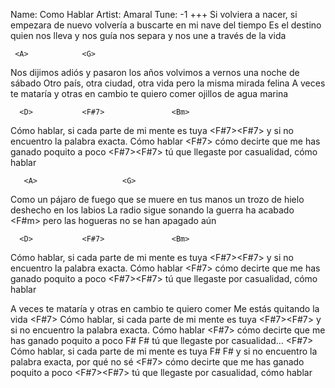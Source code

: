 Name: Como Hablar
Artist: Amaral
Tune: -1
+++
     <A>                  <G>
Si volviera a nacer, si empezara de nuevo
    <D>                 <A>
volvería a buscarte en mi nave del tiempo
<A>                     <G>
  Es el destino quien nos lleva y nos guía
     <D>                <A>
nos separa y nos une a través de la vida

<A> <G> <D> <A>

     <A>            <G>
Nos dijimos adiós y pasaron los años
  <D>               <A>
volvimos a vernos una noche de sábado
<A>                <G>
  Otro país, otra ciudad, otra vida
<D>             <A>
  pero la misma mirada felina
<A>      <G>
A veces te mataría
<D>                 <A>
 y otras en cambio te quiero comer
<A>         <G>        <G>
  ojillos de agua marina

      <D>           <F#7>               <Bm>
Cómo hablar, si cada parte de mi mente es tuya
         <G>                   <D>         <F#7><F#7>
y si no encuentro la palabra exacta. Cómo hablar
      <D>                <F#7>         <Bm>
cómo decirte que me has ganado poquito a poco
         <G>              <D>         <F#7><F#7>
tú que llegaste por casualidad, cómo hablar

       <A>                   <G>
Como un pájaro de fuego que se muere en tus manos
  <D>              <A>
un trozo de hielo deshecho en los labios
<A>      <G>
  La radio sigue sonando
<D>             <A>
  la guerra ha acabado
<F#m>          <G>                 <A>     <A>
   pero las hogueras no se han apagado aún

      <D>           <F#7>               <Bm>
Cómo hablar, si cada parte de mi mente es tuya
         <G>                   <D>         <F#7><F#7>
y si no encuentro la palabra exacta. Cómo hablar
      <D>                <F#7>         <Bm>
cómo decirte que me has ganado poquito a poco
         <G>              <D>         <F#7><F#7>
tú que llegaste por casualidad, cómo hablar

<A> <G> <D> <A>
<A> <G> <D> <A>

<A>     <G>
A veces te mataría
<D>                 <A>
 y otras en cambio te quiero comer
<A>          <G>          <G>
  Me estás quitando la vida
      <D>           <F#7>               <Bm>
Cómo hablar, si cada parte de mi mente es tuya
         <G>                   <D>         <F#7><F#7>
y si no encuentro la palabra exacta. Cómo hablar
      <D>                <F#7>         <Bm>
cómo decirte que me has ganado poquito a poco
         <G>               <D>   F#   F#
tú que llegaste por casualidad...
      <D>           <F#7>               <Bm>
Cómo hablar, si cada parte de mi mente es tuya
         <G>                   <D>  F#   F#
y si no encuentro la palabra exacta,      por qué no sé
      <D>                <F#7>         <Bm>
cómo decirte que me has ganado poquito a poco
         <G>              <D>         <F#7><F#7><D>
tú que llegaste por casualidad, cómo hablar

